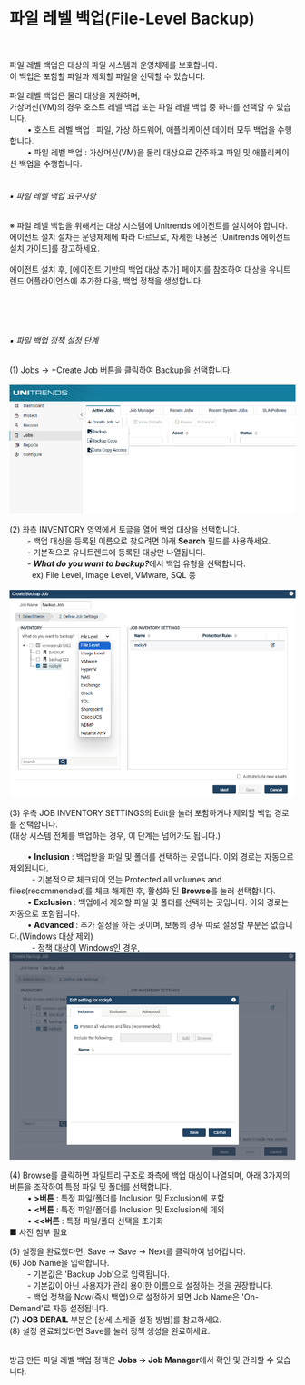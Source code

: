 # 파일 레벨 백업(File-Level Backup)
<br><br>
파일 레벨 백업은 대상의 파일 시스템과 운영체제를 보호합니다.   
이 백업은 포함할 파일과 제외할 파일을 선택할 수 있습니다.   

파일 레벨 백업은 물리 대상을 지원하며,   
가상머신(VM)의 경우 호스트 레벨 백업 또는 파일 레벨 백업 중 하나를 선택할 수 있습니다.<br>
&nbsp; &nbsp; &nbsp; &nbsp; • 호스트 레벨 백업 : 파일, 가상 하드웨어, 애플리케이션 데이터 모두 백업을 수행합니다.<br>
&nbsp; &nbsp; &nbsp; &nbsp; • 파일 레벨 백업 : 가상머신(VM)을 물리 대상으로 간주하고 파일 및 애플리케이션 백업을 수행합니다.
<br><br>

###### ▪ 파일 레벨 백업 요구사항
※ 파일 레벨 백업을 위해서는 대상 시스템에 Unitrends 에이전트를 설치해야 합니다.<br>
에이전트 설치 절차는 운영체제에 따라 다르므로, 자세한 내용은 [Unitrends 에이전트 설치 가이드]를 참고하세요.<br><br>
에이전트 설치 후, [에이전트 기반의 백업 대상 추가] 페이지를 참조하여 대상을 유니트렌드 어플라이언스에 추가한 다음,
백업 정책을 생성합니다.

<br><br><br>

###### ▪ 파일 백업 정책 설정 단계
(1) Jobs → +Create Job 버튼을 클릭하여 Backup을 선택합니다.<br>  <br>
![screenshot-1](../img/screenshot-1.png)

(2) 좌측 INVENTORY 영역에서 토글을 열어 백업 대상을 선택합니다.<br>
&nbsp; &nbsp; &nbsp; &nbsp; - 백업 대상을 등록된 이름으로 찾으려면 아래 <b>Search</b> 필드를 사용하세요.<br>
&nbsp; &nbsp; &nbsp; &nbsp; - 기본적으로 유니트렌드에 등록된 대상만 나열됩니다.<br>
&nbsp; &nbsp; &nbsp; &nbsp; - <i><b>What do you want to backup?</b></i>에서 백업 유형을 선택합니다.<br>
&nbsp; &nbsp; &nbsp; &nbsp; &nbsp; ex) File Level, Image Level, VMware, SQL 등<br><br>
![screenshot-2](../img/screenshot-2.png)

(3) 우측 JOB INVENTORY SETTINGS의 Edit을 눌러 포함하거나 제외할 백업 경로를 선택합니다.<br>
(대상 시스템 전체를 백업하는 경우, 이 단계는 넘어가도 됩니다.)<br><br>
&nbsp; &nbsp; &nbsp; &nbsp; • <b>Inclusion</b> : 백업받을 파일 및 폴더를 선택하는 곳입니다. 이외 경로는 자동으로 제외됩니다.<br>
&nbsp; &nbsp; &nbsp; &nbsp; &nbsp; - 기본적으로 체크되어 있는 Protected all volumes and files(recommended)를 체크 해제한 후, 활성화 된 <b>Browse</b>를 눌러 선택합니다.<br>
&nbsp; &nbsp; &nbsp; &nbsp; • <b>Exclusion</b> : 백업에서 제외할 파일 및 폴더를 선택하는 곳입니다. 이외 경로는 자동으로 포함됩니다.<br>
&nbsp; &nbsp; &nbsp; &nbsp; • <b>Advanced</b> : 추가 설정을 하는 곳이며, 보통의 경우 따로 설정할 부분은 없습니다.(Windows 대상 제외)<br>
&nbsp; &nbsp; &nbsp; &nbsp; &nbsp; - 정책 대상이 Windows인 경우, <br>
![screenshot-3](../img/screenshot-3.png) 

(4) Browse를 클릭하면 파일트리 구조로 좌측에 백업 대상이 나열되며, 아래 3가지의 버튼을 조작하여 특정 파일 및 폴더를 선택합니다.<br>
&nbsp; &nbsp; &nbsp; &nbsp; • <b>>버튼</b> : 특정 파일/폴더를 Inclusion 및 Exclusion에 포함<br>
&nbsp; &nbsp; &nbsp; &nbsp; • <b><버튼</b> : 특정 파일/폴더를 Inclusion 및 Exclusion에 제외<br>
&nbsp; &nbsp; &nbsp; &nbsp; • <b><<버튼</b> : 특정 파일/폴더 선택을 초기화<br>
■ 사진 첨부 필요

(5) 설정을 완료했다면, Save → Save → Next를 클릭하여 넘어갑니다.<br>
(6) Job Name을 입력합니다.<br>
&nbsp; &nbsp; &nbsp; &nbsp; - 기본값은 'Backup Job'으로 입력됩니다.<br>
&nbsp; &nbsp; &nbsp; &nbsp; - 기본값이 아닌 사용자가 관리 용이한 이름으로 설정하는 것을 권장합니다.<br>
&nbsp; &nbsp; &nbsp; &nbsp; - 백업 정책을 Now(즉시 백업)으로 설정하게 되면 Job Name은 'On-Demand'로 자동 설정됩니다.<br>
(7) <b>JOB DERAIL</b> 부분은 [상세 스케줄 설정 방법]를 참고하세요.<br>
(8) 설정 완료되었다면 Save를 눌러 정책 생성을 완료하세요.<br><br>

방금 만든 파일 레벨 백업 정책은 <b>Jobs → Job Manager</b>에서 확인 및 관리할 수 있습니다.


